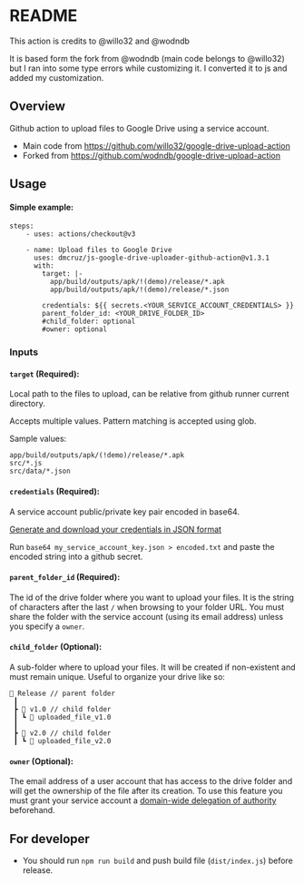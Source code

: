 # README

This action is credits to @willo32 and @wodndb

It is based form the fork from @wodndb (main code belongs to @willo32) but I ran into some type errors while customizing it. 
I converted it to js and added my customization.

## Overview

Github action to upload files to Google Drive using a service account.

- Main code from https://github.com/willo32/google-drive-upload-action
- Forked from https://github.com/wodndb/google-drive-upload-action

## Usage

#### Simple example:

```
steps:
    - uses: actions/checkout@v3

    - name: Upload files to Google Drive
      uses: dmcruz/js-google-drive-uploader-github-action@v1.3.1
      with:
        target: |-
          app/build/outputs/apk/!(demo)/release/*.apk
          app/build/outputs/apk/!(demo)/release/*.json

        credentials: ${{ secrets.<YOUR_SERVICE_ACCOUNT_CREDENTIALS> }}
        parent_folder_id: <YOUR_DRIVE_FOLDER_ID>
        #child_folder: optional
        #owner: optional
```

### Inputs

#### `target` (Required):

Local path to the files to upload, can be relative from github runner current directory.

Accepts multiple values. Pattern matching is accepted using glob.

Sample values:

```
app/build/outputs/apk/(!demo)/release/*.apk
src/*.js
src/data/*.json
```

#### `credentials` (Required):

A service account public/private key pair encoded in base64.

[Generate and download your credentials in JSON format](https://cloud.google.com/iam/docs/creating-managing-service-account-keys#creating_service_account_keys)

Run `base64 my_service_account_key.json > encoded.txt` and paste the encoded string into a github secret.

#### `parent_folder_id` (Required):

The id of the drive folder where you want to upload your files. It is the string of characters after the last `/` when browsing to your folder URL. You must share the folder with the service account (using its email address) unless you specify a `owner`.

#### `child_folder` (Optional):

A sub-folder where to upload your files. It will be created if non-existent and must remain unique. Useful to organize your drive like so:

```
📂 Release // parent folder
 ┃
 ┣ 📂 v1.0 // child folder
 ┃ ┗ 📜 uploaded_file_v1.0
 ┃
 ┣ 📂 v2.0 // child folder
 ┃ ┗ 📜 uploaded_file_v2.0
```

#### `owner` (Optional):

The email address of a user account that has access to the drive folder and will get the ownership of the file after its creation. To use this feature you must grant your service account a [domain-wide delegation of authority](https://developers.google.com/admin-sdk/directory/v1/guides/delegation) beforehand.

## For developer

- You should run `npm run build` and push build file (`dist/index.js`) before release.
